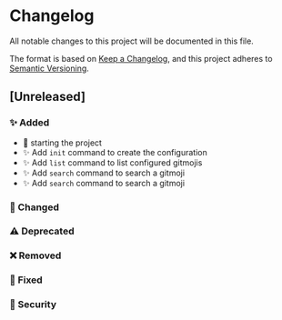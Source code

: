 # Changelog
All notable changes to this project will be documented in this file.

The format is based on [Keep a Changelog](https://keepachangelog.com/en/1.0.0/),
and this project adheres to [Semantic Versioning](https://semver.org/spec/v2.0.0.html).

## [Unreleased]

### ✨ Added

- 🚀 starting the project
- ✨ Add `init` command to create the configuration
- ✨ Add `list` command to list configured gitmojis
- ✨ Add `search` command to search a gitmoji
- ✨ Add `search` command to search a gitmoji

### 🔀 Changed
### ⚠️ Deprecated
### ❌ Removed
### 🐛 Fixed
### 🛂 Security
